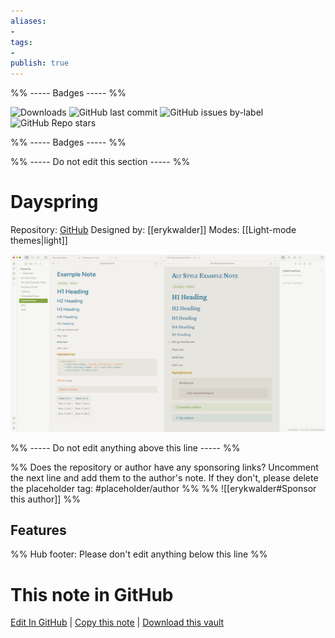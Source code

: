 ```yaml
---
aliases:
- 
tags: 
- 
publish: true
---
```


%% ----- Badges ----- %%

![Downloads](https://img.shields.io/badge/downloads-4099-573E7A?style=for-the-badge&logo=)
![GitHub last commit](https://img.shields.io/github/last-commit/erykwalder/dayspring-theme?color=573E7A&label=last%20update&logo=github&style=for-the-badge)
![GitHub issues by-label](https://img.shields.io/github/issues/erykwalder/dayspring-theme/help%20wanted?color=573E7A&logo=github&style=for-the-badge) 
![GitHub Repo stars](https://img.shields.io/github/stars/erykwalder/dayspring-theme?color=573E7A&logo=github&style=for-the-badge)

%% ----- Badges ----- %%

%% ----- Do not edit this section ----- %%

# Dayspring

Repository: [GitHub](https://github.com/erykwalder/dayspring-theme)
Designed by: [[erykwalder]]
Modes: [[Light-mode themes|light]]



![screenshot](https://github.com/erykwalder/dayspring-theme/raw/HEAD/screenshots/thumbnail.png)

%% ----- Do not edit anything above this line ----- %% 

%% Does the repository or author have any sponsoring links? Uncomment the next line and add them to the author's note. If they don't, please delete the placeholder tag: #placeholder/author %%
%% ![[erykwalder#Sponsor this author]] %%


## Features



%% Hub footer: Please don't edit anything below this line %%

# This note in GitHub

<span class="git-footer">[Edit In GitHub](https://github.dev/obsidian-community/obsidian-hub/blob/main/02%20-%20Community%20Expansions/02.05%20All%20Community%20Expansions/Themes/Dayspring.md "git-hub-edit-note") | [Copy this note](https://raw.githubusercontent.com/obsidian-community/obsidian-hub/main/02%20-%20Community%20Expansions/02.05%20All%20Community%20Expansions/Themes/Dayspring.md "git-hub-copy-note") | [Download this vault](https://github.com/obsidian-community/obsidian-hub/archive/refs/heads/main.zip "git-hub-download-vault") </span>
